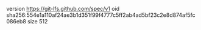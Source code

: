 version https://git-lfs.github.com/spec/v1
oid sha256:554e1a110af24ae3b1d351f99f4777c5ff2ab4ad5bf23c2e8d874af5fc086eb8
size 512
